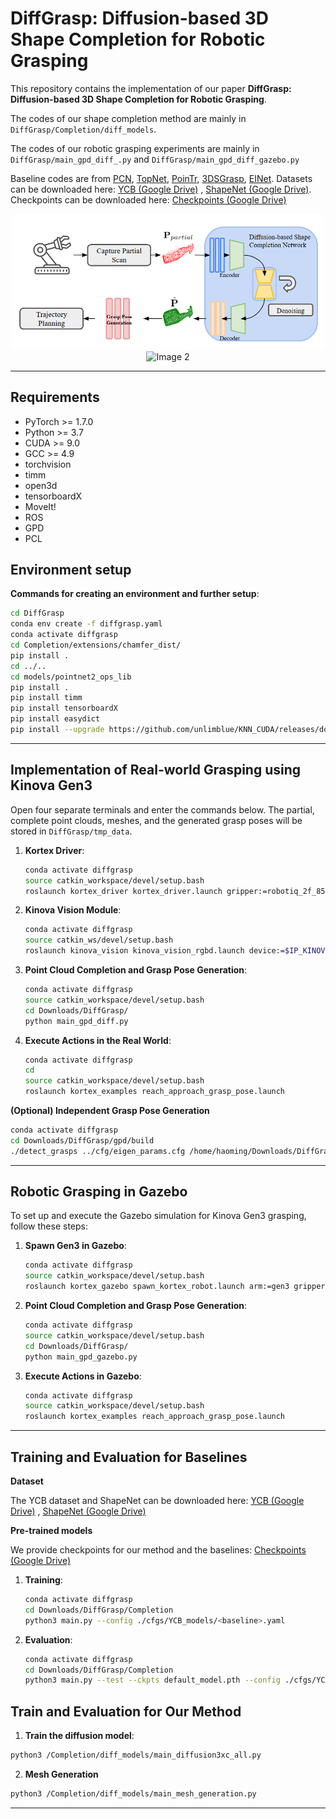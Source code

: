 # DiffGrasp: Diffusion-based 3D Shape Completion for Robotic Grasping
This repository contains the implementation of our paper **DiffGrasp: Diffusion-based 3D Shape Completion for Robotic Grasping**. 

The codes of our shape completion method are mainly in `DiffGrasp/Completion/diff_models`.

The codes of our robotic grasping experiments are mainly in `DiffGrasp/main_gpd_diff_.py` and `DiffGrasp/main_gpd_diff_gazebo.py`

Baseline codes are from [PCN](https://github.com/qinglew/PCN-PyTorch), [TopNet](https://github.com/yuxumin/PoinTr/tree/master), [PoinTr](https://github.com/yuxumin/PoinTr/tree/master), [3DSGrasp](https://github.com/NunoDuarte/3DSGrasp), [EINet](https://github.com/corecai163/EINet). Datasets can be downloaded here: [YCB (Google Drive)](https://drive.google.com/file/d/1jFL5fVTjUhlfNtkPHetgpkTvN14Cgf_1/view?usp=drive_link)
, [ShapeNet (Google Drive)](https://drive.google.com/file/d/1jFL5fVTjUhlfNtkPHetgpkTvN14Cgf_1/view?usp=drive_link). Checkpoints can be downloaded here: [Checkpoints (Google Drive)](https://drive.google.com/file/d/1teSRmxWky_ZV2D6WUoRWabS1b42HKjou/view?usp=drive_link)

<p align="center">
  <img src="teaser.png" alt="Image 1" width="500"/>
  <img src="demo.gif" alt="Image 2" width="500"/>
</p>


---

## Requirements

- PyTorch >= 1.7.0
- Python >= 3.7
- CUDA >= 9.0
- GCC >= 4.9
- torchvision
- timm
- open3d
- tensorboardX
- MoveIt!
- ROS
- GPD
- PCL


## Environment setup
**Commands for creating an environment and further setup**:
```bash
cd DiffGrasp
conda env create -f diffgrasp.yaml
conda activate diffgrasp
cd Completion/extensions/chamfer_dist/
pip install .
cd ../..
cd models/pointnet2_ops_lib
pip install .
pip install timm
pip install tensorboardX
pip install easydict
pip install --upgrade https://github.com/unlimblue/KNN_CUDA/releases/download/0.2/KNN_CUDA-0.2-py3-none-any.whl
```

---

## Implementation of Real-world Grasping using Kinova Gen3 

Open four separate terminals and enter the commands below. The partial, complete point clouds, meshes, and the generated grasp poses will be stored in `DiffGrasp/tmp_data`.

1. **Kortex Driver**:
    ```bash
    conda activate diffgrasp
    source catkin_workspace/devel/setup.bash
    roslaunch kortex_driver kortex_driver.launch gripper:=robotiq_2f_85
    ```

2. **Kinova Vision Module**:
    ```bash
    conda activate diffgrasp
    source catkin_ws/devel/setup.bash
    roslaunch kinova_vision kinova_vision_rgbd.launch device:=$IP_KINOVA
    ```

3. **Point Cloud Completion and Grasp Pose Generation**:
    ```bash
    conda activate diffgrasp
    source catkin_workspace/devel/setup.bash
    cd Downloads/DiffGrasp/
    python main_gpd_diff.py
    ```

4. **Execute Actions in the Real World**:
    ```bash
    conda activate diffgrasp
    cd
    source catkin_workspace/devel/setup.bash
    roslaunch kortex_examples reach_approach_grasp_pose.launch
    ```


**(Optional) Independent Grasp Pose Generation**
```bash
conda activate diffgrasp
cd Downloads/DiffGrasp/gpd/build
./detect_grasps ../cfg/eigen_params.cfg /home/haoming/Downloads/DiffGrasp/tmp_data/complete_pc.pcd
```

---

## Robotic Grasping in Gazebo

To set up and execute the Gazebo simulation for Kinova Gen3 grasping, follow these steps:

1. **Spawn Gen3 in Gazebo**:
    ```bash
    conda activate diffgrasp
    source catkin_workspace/devel/setup.bash
    roslaunch kortex_gazebo spawn_kortex_robot.launch arm:=gen3 gripper:=robotiq_2f_85 dof:=7 vision:=true sim:=true
    ```

2. **Point Cloud Completion and Grasp Pose Generation**:
    ```bash
    conda activate diffgrasp
    source catkin_workspace/devel/setup.bash
    cd Downloads/DiffGrasp/
    python main_gpd_gazebo.py
    ```

3. **Execute Actions in Gazebo**:
    ```bash
    conda activate diffgrasp
    source catkin_workspace/devel/setup.bash
    roslaunch kortex_examples reach_approach_grasp_pose.launch
    ```

---

## Training and Evaluation for Baselines 

**Dataset**

The YCB dataset and ShapeNet can be downloaded here: [YCB (Google Drive)](https://drive.google.com/file/d/1jFL5fVTjUhlfNtkPHetgpkTvN14Cgf_1/view?usp=drive_link)
, [ShapeNet (Google Drive)](https://drive.google.com/file/d/1jFL5fVTjUhlfNtkPHetgpkTvN14Cgf_1/view?usp=drive_link)

**Pre-trained models**

We provide checkpoints for our method and the baselines: [Checkpoints (Google Drive)](https://drive.google.com/file/d/1teSRmxWky_ZV2D6WUoRWabS1b42HKjou/view?usp=drive_link)

1. **Training**:
    ```bash
    conda activate diffgrasp
    cd Downloads/DiffGrasp/Completion
    python3 main.py --config ./cfgs/YCB_models/<baseline>.yaml
    ```

2. **Evaluation**:
    ```bash
    conda activate diffgrasp
    cd Downloads/DiffGrasp/Completion
    python3 main.py --test --ckpts default_model.pth --config ./cfgs/YCB_models/<baseline>.yaml
    ```

## Train and Evaluation for Our Method
1. **Train the diffusion model**:
```bash
python3 /Completion/diff_models/main_diffusion3xc_all.py
```

2. **Mesh Generation**
```bash
python3 /Completion/diff_models/main_mesh_generation.py
```

---
